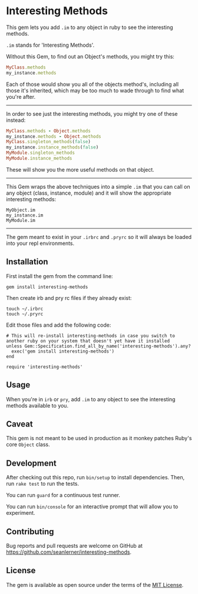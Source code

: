 # Interesting Methods

This gem lets you add `.im` to any object in ruby to see the interesting methods.

`.im` stands for 'Interesting Methods'.

Without this Gem, to find out an Object's methods, you might try this:

```ruby
MyClass.methods
my_instance.methods
```

Each of those would show you all of the objects method's, including all those it's inherited, which may be too much to wade through to find what you're after.

---

In order to see just the interesting methods, you might try one of these instead:

```ruby
MyClass.methods - Object.methods
my_instance.methods - Object.methods
MyClass.singleton_methods(false)
my_instance.instance_methods(false)
MyModule.singleton_methods
MyModule.instance_methods
```

These will show you the more useful methods on that object.

---

This Gem wraps the above techniques into a simple `.im` that you can call on any object (class, instance, module) and it will show the appropriate interesting methods:

```
MyObject.im
my_instance.im
MyModule.im
```

---

The gem meant to exist in your `.irbrc` and `.pryrc` so it will always be loaded into your repl environments.

## Installation

First install the gem from the command line:

```shell
gem install interesting-methods
```

Then create irb and pry rc files if they already exist:

```shell
touch ~/.irbrc
touch ~/.pryrc
```

Edit those files and add the following code:

```
# This will re-install interesting-methods in case you switch to another ruby on your system that doesn't yet have it installed
unless Gem::Specification.find_all_by_name('interesting-methods').any?
  exec('gem install interesting-methods')
end

require 'interesting-methods'
```

## Usage

When you're in `irb` or `pry`, add `.im` to any object to see the interesting methods available to you.

## Caveat

This gem is not meant to be used in production as it monkey patches Ruby's core `Object` class.

## Development

After checking out this repo, run `bin/setup` to install dependencies. Then, run `rake test` to run the tests.

You can run `guard` for a continuous test runner.

You can run `bin/console` for an interactive prompt that will allow you to experiment.

## Contributing

Bug reports and pull requests are welcome on GitHub at https://github.com/seanlerner/interesting-methods.

## License

The gem is available as open source under the terms of the [MIT License](https://opensource.org/licenses/MIT).
